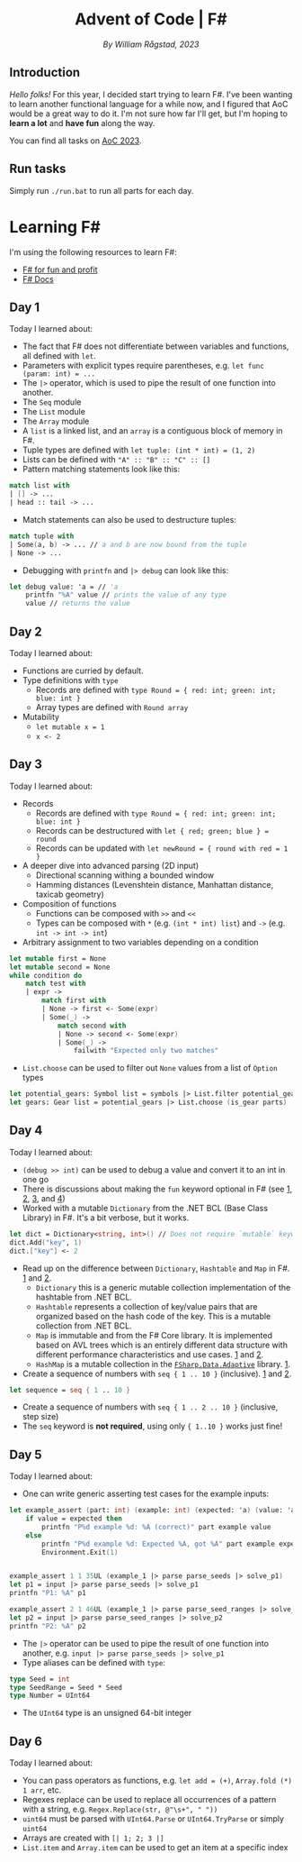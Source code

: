 <div align=center>
    <h1>Advent of Code | F#</h1>
    <em>By William Rågstad, 2023</em>
</div>


## Introduction

*Hello folks!*
For this year, I decided start trying to learn F#.
I've been wanting to learn another functional language for a while now, and I figured that AoC would be a great way to do it.
I'm not sure how far I'll get, but I'm hoping to **learn a lot** and **have fun** along the way.

You can find all tasks on [AoC 2023](https://adventofcode.com/2023).

## Run tasks
Simply run `./run.bat` to run all parts for each day.

# Learning F#
I'm using the following resources to learn F#:
- [F# for fun and profit](https://fsharpforfunandprofit.com/)
- [F# Docs](https://docs.microsoft.com/en-us/dotnet/fsharp/)

## Day 1
Today I learned about:
- The fact that F# does not differentiate between variables and functions, all defined with `let`.
- Parameters with explicit types require parentheses, e.g. `let func (param: int) = ...`
- The `|>` operator, which is used to pipe the result of one function into another.
- The `Seq` module
- The `List` module
- The `Array` module
- A `list` is a linked list, and an `array` is a contiguous block of memory in F#.
- Tuple types are defined with `let tuple: (int * int) = (1, 2)`
- Lists can be defined with `"A" :: "B" :: "C" :: []`
- Pattern matching statements look like this:
```fsharp
match list with
| [] -> ...
| head :: tail -> ...
```
- Match statements can also be used to destructure tuples:
```fsharp
match tuple with
| Some(a, b) -> ... // a and b are now bound from the tuple
| None -> ...
```
- Debugging with `printfn` and `|> debug` can look like this:
```fsharp
let debug value: 'a = // 'a
    printfn "%A" value // prints the value of any type
    value // returns the value
```

## Day 2
Today I learned about:
- Functions are curried by default.
- Type definitions with `type`
    - Records are defined with `type Round = { red: int; green: int; blue: int }`
    - Array types are defined with `Round array`
- Mutability
    - `let mutable x = 1`
    - `x <- 2`

## Day 3
Today I learned about:
- Records
    - Records are defined with `type Round = { red: int; green: int; blue: int }`
    - Records can be destructured with `let { red; green; blue } = round`
    - Records can be updated with `let newRound = { round with red = 1 }`
- A deeper dive into advanced parsing (2D input)
    - Directional scanning withing a bounded window
    - Hamming distances (Levenshtein distance, Manhattan distance, taxicab geometry)
- Composition of functions
    - Functions can be composed with `>>` and `<<`
    - Types can be composed with `*` (e.g. `(int * int) list`) and `->` (e.g. `int -> int -> int`)
- Arbitrary assignment to two variables depending on a condition
```fsharp
let mutable first = None
let mutable second = None
while condition do
    match test with
    | expr ->
        match first with
        | None -> first <- Some(expr)
        | Some(_) ->
            match second with
            | None -> second <- Some(expr)
            | Some(_) ->
                failwith "Expected only two matches"
```
- `List.choose` can be used to filter out `None` values from a list of `Option` types
```fsharp
let potential_gears: Symbol list = symbols |> List.filter potential_gear
let gears: Gear list = potential_gears |> List.choose (is_gear parts)
```

## Day 4
Today I learned about:
- `(debug >> int)` can be used to debug a value and convert it to an int in one go
- There is discussions about making the `fun` keyword optional in F# (see [1](https://stackoverflow.com/questions/70388340/do-fun-lambda-expressions-have-shorthand-syntax), [2](https://github.com/fsharp/fslang-suggestions/issues/634), [3](https://github.com/fsharp/fslang-suggestions/issues/168), and [4](https://github.com/fsharp/fslang-suggestions/issues/506))
- Worked with a mutable `Dictionary` from the .NET BCL (Base Class Library) in F#. It's a bit verbose, but it works.
```fsharp
let dict = Dictionary<string, int>() // Does not require `mutable` keyword
dict.Add("key", 1)
dict.["key"] <- 2
```
- Read up on the difference between `Dictionary`, `Hashtable` and `Map` in F#. [1](https://stackoverflow.com/questions/29077352/f-difference-between-dictionary-hashtable-and-map) and [2](https://learn.microsoft.com/en-us/dotnet/fsharp/language-reference/fsharp-collection-types).
    - `Dictionary` this is a generic mutable collection implementation of the hashtable from .NET BCL.
    - `Hashtable` represents a collection of key/value pairs that are organized based on the hash code of the key. This is a mutable collection from .NET BCL.
    - `Map` is immutable and from the F# Core library. It is implemented based on AVL trees which is an entirely different data structure with different performance characteristics and use cases. [1](https://fsharp.github.io/fsharp-core-docs/reference/fsharp-collections-fsharpmap-2.html) and [2](https://www.tutorialspoint.com/fsharp/fsharp_maps.htm).
    - `HashMap` is a mutable collection in the [`FSharp.Data.Adaptive`](https://fsprojects.github.io/FSharp.Data.Adaptive/) library. [1](https://fsprojects.github.io/FSharp.Data.Adaptive/reference/fsharp-data-adaptive-hashmapmodule.html).
- Create a sequence of numbers with `seq { 1 .. 10 }` (inclusive). [1](https://learn.microsoft.com/en-us/dotnet/fsharp/language-reference/sequences) and [2](https://stackoverflow.com/questions/36780574/f-equivalent-of-python-range).
```fsharp
let sequence = seq { 1 .. 10 }
```
- Create a sequence of numbers with `seq { 1 .. 2 .. 10 }` (inclusive, step size)
- The `seq` keyword is **not required**, using only `{ 1..10 }` works just fine!

## Day 5
Today I learned about:
- One can write generic asserting test cases for the example inputs:
```fsharp
let example_assert (part: int) (example: int) (expected: 'a) (value: 'a) =
    if value = expected then
        printfn "P%d example %d: %A (correct)" part example value
    else
        printfn "P%d example %d: Expected %A, got %A" part example expected value
        Environment.Exit(1)


example_assert 1 1 35UL (example_1 |> parse parse_seeds |> solve_p1)
let p1 = input |> parse parse_seeds |> solve_p1
printfn "P1: %A" p1

example_assert 2 1 46UL (example_1 |> parse parse_seed_ranges |> solve_p2)
let p2 = input |> parse parse_seed_ranges |> solve_p2
printfn "P2: %A" p2
```
- The `|>` operator can be used to pipe the result of one function into another, e.g. `input |> parse parse_seeds |> solve_p1`
- Type aliases can be defined with `type`:
```fsharp
type Seed = int
type SeedRange = Seed * Seed
type Number = UInt64
```
- The `UInt64` type is an unsigned 64-bit integer

## Day 6
Today I learned about:
- You can pass operators as functions, e.g. `let add = (+)`, `Array.fold (*) 1 arr`, etc.
- Regexes replace can be used to replace all occurrences of a pattern with a string, e.g. `Regex.Replace(str, @"\s+", " "))`
- `uint64` must be parsed with `UInt64.Parse` or `UInt64.TryParse` or simply `uint64`
- Arrays are created with `[| 1; 2; 3 |]`
- `List.item` and `Array.item` can be used to get an item at a specific index
